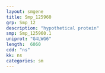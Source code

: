 ```yaml
---
layout: smgene
title: Smp_125960
grp: Smp_12
description: "hypothetical protein"
smp: Smp_125960.1
uniprot: "G4LWG6"
length:  6060
cdd: "ns"
kk: ns
categories: sm
---
```

